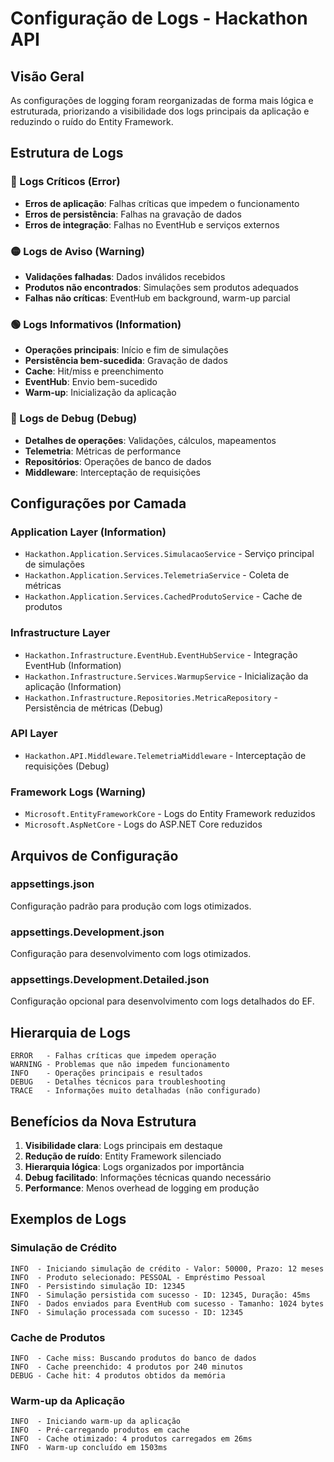 # Configuração de Logs - Hackathon API

## Visão Geral

As configurações de logging foram reorganizadas de forma mais lógica e estruturada, priorizando a visibilidade dos logs principais da aplicação e reduzindo o ruído do Entity Framework.

## Estrutura de Logs

### 🔴 Logs Críticos (Error)
- **Erros de aplicação**: Falhas críticas que impedem o funcionamento
- **Erros de persistência**: Falhas na gravação de dados
- **Erros de integração**: Falhas no EventHub e serviços externos

### 🟡 Logs de Aviso (Warning)
- **Validações falhadas**: Dados inválidos recebidos
- **Produtos não encontrados**: Simulações sem produtos adequados
- **Falhas não críticas**: EventHub em background, warm-up parcial

### 🟢 Logs Informativos (Information)
- **Operações principais**: Início e fim de simulações
- **Persistência bem-sucedida**: Gravação de dados
- **Cache**: Hit/miss e preenchimento
- **EventHub**: Envio bem-sucedido
- **Warm-up**: Inicialização da aplicação

### 🔵 Logs de Debug (Debug)
- **Detalhes de operações**: Validações, cálculos, mapeamentos
- **Telemetria**: Métricas de performance
- **Repositórios**: Operações de banco de dados
- **Middleware**: Interceptação de requisições

## Configurações por Camada

### Application Layer (Information)
- `Hackathon.Application.Services.SimulacaoService` - Serviço principal de simulações
- `Hackathon.Application.Services.TelemetriaService` - Coleta de métricas
- `Hackathon.Application.Services.CachedProdutoService` - Cache de produtos

### Infrastructure Layer
- `Hackathon.Infrastructure.EventHub.EventHubService` - Integração EventHub (Information)
- `Hackathon.Infrastructure.Services.WarmupService` - Inicialização da aplicação (Information)
- `Hackathon.Infrastructure.Repositories.MetricaRepository` - Persistência de métricas (Debug)

### API Layer
- `Hackathon.API.Middleware.TelemetriaMiddleware` - Interceptação de requisições (Debug)

### Framework Logs (Warning)
- `Microsoft.EntityFrameworkCore` - Logs do Entity Framework reduzidos
- `Microsoft.AspNetCore` - Logs do ASP.NET Core reduzidos

## Arquivos de Configuração

### appsettings.json
Configuração padrão para produção com logs otimizados.

### appsettings.Development.json
Configuração para desenvolvimento com logs otimizados.

### appsettings.Development.Detailed.json
Configuração opcional para desenvolvimento com logs detalhados do EF.

## Hierarquia de Logs

```
ERROR   - Falhas críticas que impedem operação
WARNING - Problemas que não impedem funcionamento
INFO    - Operações principais e resultados
DEBUG   - Detalhes técnicos para troubleshooting
TRACE   - Informações muito detalhadas (não configurado)
```

## Benefícios da Nova Estrutura

1. **Visibilidade clara**: Logs principais em destaque
2. **Redução de ruído**: Entity Framework silenciado
3. **Hierarquia lógica**: Logs organizados por importância
4. **Debug facilitado**: Informações técnicas quando necessário
5. **Performance**: Menos overhead de logging em produção

## Exemplos de Logs

### Simulação de Crédito
```
INFO  - Iniciando simulação de crédito - Valor: 50000, Prazo: 12 meses
INFO  - Produto selecionado: PESSOAL - Empréstimo Pessoal
INFO  - Persistindo simulação ID: 12345
INFO  - Simulação persistida com sucesso - ID: 12345, Duração: 45ms
INFO  - Dados enviados para EventHub com sucesso - Tamanho: 1024 bytes
INFO  - Simulação processada com sucesso - ID: 12345
```

### Cache de Produtos
```
INFO  - Cache miss: Buscando produtos do banco de dados
INFO  - Cache preenchido: 4 produtos por 240 minutos
DEBUG - Cache hit: 4 produtos obtidos da memória
```

### Warm-up da Aplicação
```
INFO  - Iniciando warm-up da aplicação
INFO  - Pré-carregando produtos em cache
INFO  - Cache otimizado: 4 produtos carregados em 26ms
INFO  - Warm-up concluído em 1503ms
```

